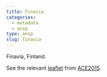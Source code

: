 ```yaml
---
title: Finavia
categories:
  - metadata
  - ansp
type: ansp
slug: finavia
---
```


Finavia, Finland.

See the relevant [leaflet][leaf] from [ACE2015].

[leaf]: ../Finavia_Finland_ACE_2015.pdf "ACE 2015 Benchmarking Report Factsheet: Finavia"

[ACE2015]: http://www.eurocontrol.int/publications/atm-cost-effectiveness-ace-2015-benchmarking-report-2016-2020-outlook "ACE 2015 Benchmarking Report"
